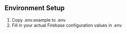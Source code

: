 ## Environment Setup
1. Copy .env.example to .env
2. Fill in your actual Firebase configuration values in .env